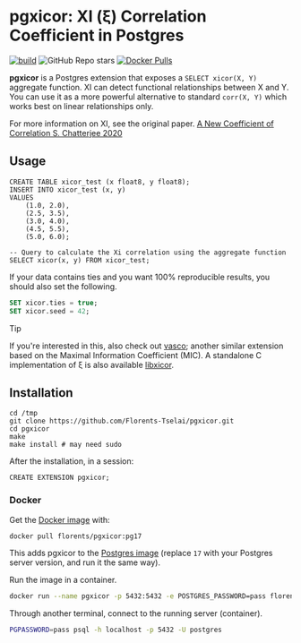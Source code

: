 # pgxicor: XI (ξ) Correlation Coefficient in Postgres

[![build](https://github.com/Florents-Tselai/pgxicor/actions/workflows/build.yml/badge.svg)](https://github.com/Florents-Tselai/pgxicor/actions/workflows/build.yml)
![GitHub Repo stars](https://img.shields.io/github/stars/Florents-Tselai/pgxicor)
<a href="https://hub.docker.com/repository/docker/florents/pgxicor"><img alt="Docker Pulls" src="https://img.shields.io/docker/pulls/florents/pgxicor"></a>

**pgxicor** is a Postgres extension that exposes a `SELECT xicor(X, Y)` aggregate function.
XI can detect functional relationships between X and Y.
You can use it as a more powerful alternative to standard `corr(X, Y)` which works best on linear relationships only.

For more information on XI, see the original paper.
[A New Coefficient of Correlation S. Chatterjee 2020](https://gwern.net/doc/statistics/order/2020-chatterjee.pdf)

## Usage

```tsql
CREATE TABLE xicor_test (x float8, y float8);
INSERT INTO xicor_test (x, y)
VALUES
    (1.0, 2.0),
    (2.5, 3.5),
    (3.0, 4.0),
    (4.5, 5.5),
    (5.0, 6.0);

-- Query to calculate the Xi correlation using the aggregate function
SELECT xicor(x, y) FROM xicor_test;
```

If your data contains ties and you want 100% reproducible results, you should also set the following.

```sql
SET xicor.ties = true;
SET xicor.seed = 42;
```

> [!TIP]
> If you're interested in this, also check out
> [vasco](github.com/Florents-Tselai/vasco); another similar extension based on the Maximal Information Coefficient (MIC).
> A standalone C implementation of ξ is also available [libxicor](github.com/Florents-Tselai/libxicor).

## Installation

```
cd /tmp
git clone https://github.com/Florents-Tselai/pgxicor.git
cd pgxicor
make
make install # may need sudo
```

After the installation, in a session:

```tsql
CREATE EXTENSION pgxicor;
```

### Docker

Get the [Docker image](https://hub.docker.com/r/florents/pgxicor) with:

```sh
docker pull florents/pgxicor:pg17
```

This adds pgxicor to the [Postgres image](https://hub.docker.com/_/postgres) (replace `17` with your Postgres server version, and run it the same way).

Run the image in a container.

```sh
docker run --name pgxicor -p 5432:5432 -e POSTGRES_PASSWORD=pass florents/pgxicor:pg17
```

Through another terminal, connect to the running server (container).

```sh
PGPASSWORD=pass psql -h localhost -p 5432 -U postgres
```

